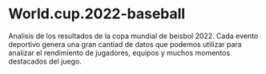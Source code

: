 # World.cup.2022-baseball
Analisis de los resultados de la copa mundial de beisbol 2022.
Cada evento deportivo genera una gran cantiad de datos que podemos utilizar para analizar el rendimiento de jugadores, equipos y muchos momentos destacados del juego.

